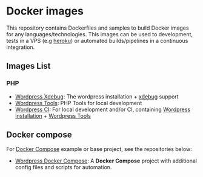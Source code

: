 # Docker images

This repository contains Dockerfiles and samples to build Docker images for any languages/technologies. This images can be used to development, tests in a VPS (e.g [heroku](https://www.heroku.com/)) or automated builds/pipelines in a continuous integration.

## Images List

### PHP

 - [Wordpress Xdebug](wp-xdebug/README): The wordpress installation + [xdebug](https://xdebug.org/) support
 - [Wordpress Tools](wp-tools/README): PHP Tools for local development
 - [Wordpress CI](wp-ci/README): For local development and/or CI, containing [Wordpress installation](wp-xdebug/README) + [Wordpress Tools](wp-tools/Dockerfile)


## Docker compose

For [Docker Compose](https://docs.docker.com/compose/) example or base project, see the repositories below:

- [Wordpress Docker Compose](https://github.com/mfdeveloper/wordpress-docker-compose): A **Docker Compose** project with additional config files and scripts for automation.